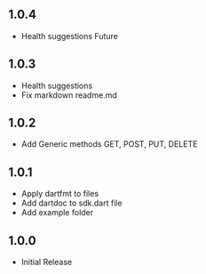 ## 1.0.4

- Health suggestions Future

## 1.0.3

- Health suggestions
- Fix markdown readme.md

## 1.0.2

- Add Generic methods GET, POST, PUT, DELETE

## 1.0.1

- Apply dartfmt to files
- Add dartdoc to sdk.dart file
- Add example folder

## 1.0.0

- Initial Release
